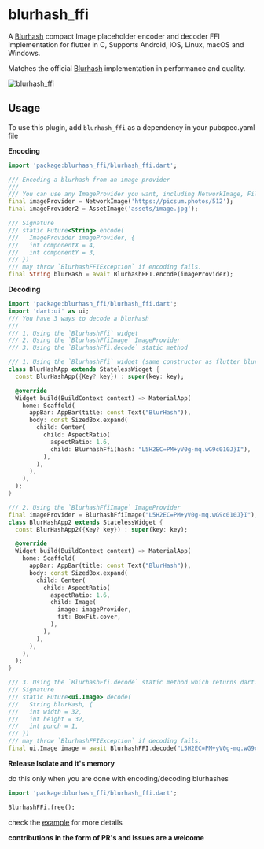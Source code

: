 # blurhash_ffi

A [Blurhash](https://blurha.sh) compact Image placeholder encoder and decoder FFI implementation for flutter in C, Supports Android, iOS, Linux, macOS and Windows.

Matches the official [Blurhash](https://github.com/woltapp/blurhash) implementation in performance and quality.


![blurhash_ffi](https://firebasestorage.googleapis.com/v0/b/folksable-d4dc8.appspot.com/o/blurhash_ffi.png?alt=media&token=e6c7e81b-1798-403b-b055-68a1f767d21f)


## Usage
To use this plugin, add `blurhash_ffi` as a dependency in your pubspec.yaml file

**Encoding**

<?code-excerpt "readme_excerpts.dart (Example)"?>
```dart
import 'package:blurhash_ffi/blurhash_ffi.dart';

/// Encoding a blurhash from an image provider
///
/// You can use any ImageProvider you want, including NetworkImage, FileImage, MemoryImage, AssetImage, etc.
final imageProvider = NetworkImage('https://picsum.photos/512');
final imageProvider2 = AssetImage('assets/image.jpg');

/// Signature
/// static Future<String> encode(
///   ImageProvider imageProvider, {
///   int componentX = 4,
///   int componentY = 3,
/// })
/// may throw `BlurhashFFIException` if encoding fails.
final String blurHash = await BlurhashFFI.encode(imageProvider);

```

**Decoding**
```dart
import 'package:blurhash_ffi/blurhash_ffi.dart';
import 'dart:ui' as ui;
/// You have 3 ways to decode a blurhash 
///
/// 1. Using the `BlurhashFfi` widget
/// 2. Using the `BlurhashFfiImage` ImageProvider
/// 3. Using the `BlurhashFfi.decode` static method

/// 1. Using the `BlurhashFfi` widget (same constructor as flutter_blurhash's Blurhash widget)
class BlurHashApp extends StatelessWidget {
  const BlurHashApp({Key? key}) : super(key: key);

  @override
  Widget build(BuildContext context) => MaterialApp(
    home: Scaffold(
      appBar: AppBar(title: const Text("BlurHash")),
      body: const SizedBox.expand(
        child: Center(
          child: AspectRatio(
            aspectRatio: 1.6,
            child: BlurhashFfi(hash: "L5H2EC=PM+yV0g-mq.wG9c010J}I"),
          ),
        ),
      ),
    ),
  );
}

/// 2. Using the `BlurhashFfiImage` ImageProvider
final imageProvider = BlurhashFfiImage("L5H2EC=PM+yV0g-mq.wG9c010J}I");
class BlurHashApp2 extends StatelessWidget {
  const BlurHashApp2({Key? key}) : super(key: key);

  @override
  Widget build(BuildContext context) => MaterialApp(
    home: Scaffold(
      appBar: AppBar(title: const Text("BlurHash")),
      body: const SizedBox.expand(
        child: Center(
          child: AspectRatio(
            aspectRatio: 1.6,
            child: Image(
              image: imageProvider,
              fit: BoxFit.cover, 
            ),
          ),
        ),
      ),
    ),
  );
}

/// 3. Using the `BlurhashFfi.decode` static method which returns dart:ui.Image
/// Signature 
/// static Future<ui.Image> decode(
///   String blurHash, {
///   int width = 32,
///   int height = 32,
///   int punch = 1,
/// })
/// may throw `BlurhashFFIException` if decoding fails.
final ui.Image image = await BlurhashFFI.decode("L5H2EC=PM+yV0g-mq.wG9c010J}I");
```

**Release Isolate and it's memory**

do this only when you are done with encoding/decoding blurhashes
```dart
import 'package:blurhash_ffi/blurhash_ffi.dart';

BlurhashFFi.free();

```
check the [example](./example/) for more details

**contributions in the form of PR's and Issues are a welcome**
